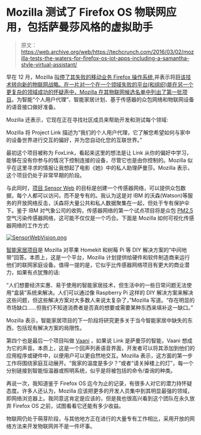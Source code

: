 # Mozilla 测试了 Firefox OS 物联网应用，包括萨曼莎风格的虚拟助手 

> 原文：<https://web.archive.org/web/https://techcrunch.com/2016/03/02/mozilla-tests-the-waters-for-firefox-os-iot-apps-including-a-samantha-style-virtual-assistant/>

早在 12 月，Mozilla [叫停了其失败的移动业务 Firefox 操作系统](https://web.archive.org/web/20221209153143/https://beta.techcrunch.com/2015/12/08/mozilla-will-stop-developing-and-selling-firefox-os-smartphones/),并表示将[将该技术转向新的物联网战略。在一片](https://web.archive.org/web/20221209153143/https://blog.mozilla.org/blog/2015/12/09/firefox-os-pivot-to-connected-devices/)[对一个在一个领域失败的平台(和组织)能在另一个更复杂的领域成功的怀疑声中，Mozilla 在其物联网候选名单中列出了第一批项目](https://web.archive.org/web/20221209153143/https://news.ycombinator.com/item?id=11207658)。为智能“个人用户代理”、智能家居计划、基于传感器的众包网络和物联网设备的语音接口做好准备。

Mozilla 还表示，它现在正在寻找社区成员来帮助开发和测试每个领域:

Mozilla 将 Project Link 描述为“我们的个人用户代理，它了解您希望如何与家中的设备世界进行交互的偏好，并为您自动化您的互联世界。”

最初这个项目被称为 FoxLink，看起来这里的想法是让 Link 从你的偏好中学习，能够在没有你参与的情况下控制连接的设备，尽管它也是由你控制的。Mozilla 似乎在这里寻求的情报让我想起了电影《她》中的私人助理萨曼莎。Mozilla 表示，这个项目仍处于非常早期的阶段。

与此同时，[项目 Sensor Web](https://web.archive.org/web/20221209153143/https://wiki.mozilla.org/Sensor_Web) 的目标是创建一个传感器网络，可以提供众包数据，每个人都可以访问，而不是专有的。我认为这是对 IBM 的沃森(Watson)等服务的开放网络反击，沃森将大量公共和私人数据聚集在一起，但处于专有保护伞下。鉴于 IBM 对气象公司的收购，传感器网络的第一个试点项目将是众包 [PM2.5](https://web.archive.org/web/20221209153143/http://www3.epa.gov/pmdesignations/faq.htm#0) 空气污染传感器网络，这可能不仅仅是一个巧合。下面是 Mozilla 如何可视化传感器网络的工作方式:

[![SensorWebVision.png](img/ff9f727df8c7ae42b7fd25f4003f5769.png)](https://web.archive.org/web/20221209153143/https://wiki.mozilla.org/File:SensorWebVision.png)

[智能家居项目](https://web.archive.org/web/20221209153143/https://wiki.mozilla.org/Smart_Home)是 Mozilla 对苹果 Homekit 和树莓 Pi 等 DIY 解决方案的“中间地带”回答。本质上，这是一个平台，Mozilla 计划提供给硬件和软件制造商来运行他们的联网家庭设备。值得一提的是，它似乎比传感器网络项目有更大的商业潜力，如果有点犹豫的话:

“人们想要经济实惠、易于使用的智能家居技术，但生活中的一些日常问题无法使用“盒装”系统来解决。人们可以通过像 Raspberry Pi 这样的 DIY 解决方案来解决这些问题，但这些解决方案对大多数人来说太复杂了，”Mozilla 写道。“存在明显的市场缺口……但我们不知道消费者是否真的想要或需要某种东西来填补这一缺口。”

Mozilla 表示，智能家居项目的下一阶段将研究更多关于当今智能家居中缺失的东西，包括现有解决方案的局限性。

第四个也是最后一个项目叫做 [Vaani](https://web.archive.org/web/20221209153143/https://wiki.mozilla.org/Vaani) ，如果说 Link 是萨曼莎的智能，Vaani 想成为它的声音。本质上，这是一个回声列表语音界面，开发者可以将其添加到他们的应用程序或硬件中，以便用户可以更自然地交互。Mozilla 表示，这方面的第一步工作将围绕家庭互动展开。“我家的温度是多少？”或者“请关掉楼上的灯”，每一个分别链接到智能恒温器或照明系统，似乎是将被包括的命令/查询的种类。

再说一次，我知道鉴于 Firefox OS 迄今为止的记录，有很多人对它的潜力持怀疑态度。许多人还认为，Mozilla 应该把更多的开发人员集中到其明显最强的领域，即网络浏览器上。我同意这肯定是应该的，但是我也很高兴看到这个团队在永久放弃 Firefox OS 之前，试图看看它还能有多少收益。

物联网仍处于萌芽阶段，与其他地方正在进行的大量专有工作相比，采用开放的网络方法来开发物联网并不是一件坏事。